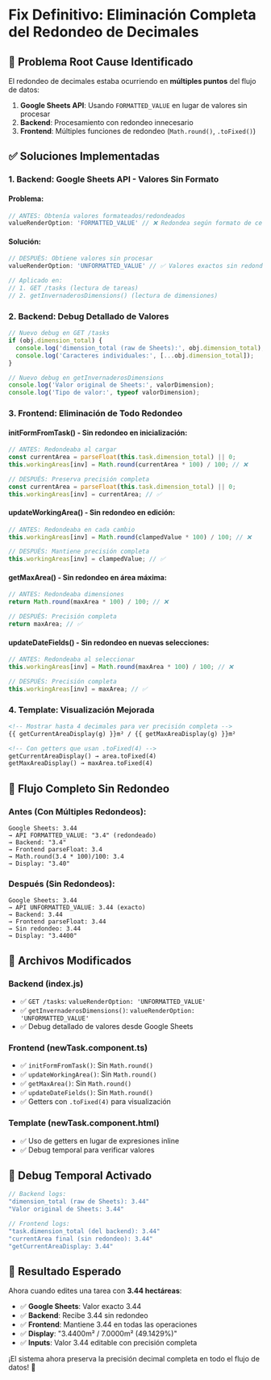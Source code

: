 # Fix Definitivo: Eliminación Completa del Redondeo de Decimales

## 🐛 **Problema Root Cause Identificado**

El redondeo de decimales estaba ocurriendo en **múltiples puntos** del flujo de datos:

1. **Google Sheets API**: Usando `FORMATTED_VALUE` en lugar de valores sin procesar
2. **Backend**: Procesamiento con redondeo innecesario  
3. **Frontend**: Múltiples funciones de redondeo (`Math.round()`, `.toFixed()`)

## ✅ **Soluciones Implementadas**

### **1. Backend: Google Sheets API - Valores Sin Formato**

#### **Problema**: 
```javascript
// ANTES: Obtenía valores formateados/redondeados
valueRenderOption: 'FORMATTED_VALUE' // ❌ Redondea según formato de celda
```

#### **Solución**:
```javascript
// DESPUÉS: Obtiene valores sin procesar
valueRenderOption: 'UNFORMATTED_VALUE' // ✅ Valores exactos sin redondeo

// Aplicado en:
// 1. GET /tasks (lectura de tareas)
// 2. getInvernaderosDimensions() (lectura de dimensiones)
```

### **2. Backend: Debug Detallado de Valores**

```javascript
// Nuevo debug en GET /tasks
if (obj.dimension_total) {
  console.log('dimension_total (raw de Sheets):', obj.dimension_total);
  console.log('Caracteres individuales:', [...obj.dimension_total]);
}

// Nuevo debug en getInvernaderosDimensions
console.log('Valor original de Sheets:', valorDimension);
console.log('Tipo de valor:', typeof valorDimension);
```

### **3. Frontend: Eliminación de Todo Redondeo**

#### **initFormFromTask()** - Sin redondeo en inicialización:
```typescript
// ANTES: Redondeaba al cargar
const currentArea = parseFloat(this.task.dimension_total) || 0;
this.workingAreas[inv] = Math.round(currentArea * 100) / 100; // ❌

// DESPUÉS: Preserva precisión completa
const currentArea = parseFloat(this.task.dimension_total) || 0;
this.workingAreas[inv] = currentArea; // ✅
```

#### **updateWorkingArea()** - Sin redondeo en edición:
```typescript
// ANTES: Redondeaba en cada cambio
this.workingAreas[inv] = Math.round(clampedValue * 100) / 100; // ❌

// DESPUÉS: Mantiene precisión completa
this.workingAreas[inv] = clampedValue; // ✅
```

#### **getMaxArea()** - Sin redondeo en área máxima:
```typescript
// ANTES: Redondeaba dimensiones
return Math.round(maxArea * 100) / 100; // ❌

// DESPUÉS: Precisión completa
return maxArea; // ✅
```

#### **updateDateFields()** - Sin redondeo en nuevas selecciones:
```typescript
// ANTES: Redondeaba al seleccionar
this.workingAreas[inv] = Math.round(maxArea * 100) / 100; // ❌

// DESPUÉS: Precisión completa
this.workingAreas[inv] = maxArea; // ✅
```

### **4. Template: Visualización Mejorada**

```html
<!-- Mostrar hasta 4 decimales para ver precisión completa -->
{{ getCurrentAreaDisplay(g) }}m² / {{ getMaxAreaDisplay(g) }}m²

<!-- Con getters que usan .toFixed(4) -->
getCurrentAreaDisplay() → area.toFixed(4)
getMaxAreaDisplay() → maxArea.toFixed(4)
```

## 🎯 **Flujo Completo Sin Redondeo**

### **Antes (Con Múltiples Redondeos)**:
```
Google Sheets: 3.44 
→ API FORMATTED_VALUE: "3.4" (redondeado)
→ Backend: "3.4" 
→ Frontend parseFloat: 3.4
→ Math.round(3.4 * 100)/100: 3.4
→ Display: "3.40"
```

### **Después (Sin Redondeos)**:
```
Google Sheets: 3.44
→ API UNFORMATTED_VALUE: 3.44 (exacto)
→ Backend: 3.44
→ Frontend parseFloat: 3.44
→ Sin redondeo: 3.44
→ Display: "3.4400"
```

## 🔧 **Archivos Modificados**

### **Backend (index.js)**
- ✅ `GET /tasks`: `valueRenderOption: 'UNFORMATTED_VALUE'`
- ✅ `getInvernaderosDimensions()`: `valueRenderOption: 'UNFORMATTED_VALUE'`
- ✅ Debug detallado de valores desde Google Sheets

### **Frontend (newTask.component.ts)**
- ✅ `initFormFromTask()`: Sin `Math.round()`
- ✅ `updateWorkingArea()`: Sin `Math.round()`
- ✅ `getMaxArea()`: Sin `Math.round()`
- ✅ `updateDateFields()`: Sin `Math.round()`
- ✅ Getters con `.toFixed(4)` para visualización

### **Template (newTask.component.html)**
- ✅ Uso de getters en lugar de expresiones inline
- ✅ Debug temporal para verificar valores

## 🧪 **Debug Temporal Activado**

```javascript
// Backend logs:
"dimension_total (raw de Sheets): 3.44"
"Valor original de Sheets: 3.44"

// Frontend logs:
"task.dimension_total (del backend): 3.44"
"currentArea final (sin redondeo): 3.44"
"getCurrentAreaDisplay: 3.44"
```

## 🎉 **Resultado Esperado**

Ahora cuando edites una tarea con **3.44 hectáreas**:

- ✅ **Google Sheets**: Valor exacto 3.44
- ✅ **Backend**: Recibe 3.44 sin redondeo
- ✅ **Frontend**: Mantiene 3.44 en todas las operaciones  
- ✅ **Display**: "3.4400m² / 7.0000m² (49.1429%)"
- ✅ **Inputs**: Valor 3.44 editable con precisión completa

¡El sistema ahora preserva la precisión decimal completa en todo el flujo de datos! 🎯